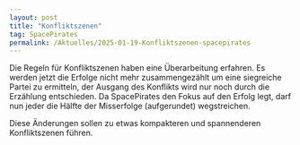 ```yaml
---
layout: post
title: "Konfliktszenen"
tag: SpacePirates
permalink: /Aktuelles/2025-01-19-Konfliktszenen-spacepirates
---
```


Die Regeln für Konfliktszenen haben eine Überarbeitung erfahren. Es werden jetzt die Erfolge nicht mehr zusammengezählt um eine siegreiche Partei zu ermitteln, der Ausgang des Konflikts wird nur noch durch die Erzählung entschieden. Da SpacePirates den Fokus auf den Erfolg legt, darf nun jeder die Hälfte der Misserfolge (aufgerundet) wegstreichen.

Diese Änderungen sollen zu etwas kompakteren und spannenderen Konfliktszenen führen.
